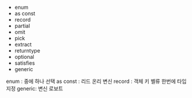 - enum
- as const
- record
- partial
- omit
- pick
- extract
- returntype
- optional
- satisfies
- generic

enum : 중에 하나 선택
as const : 리드 온리 변신
record : 객체 키 벨류 한번에 타입 지정
generic: 변신 로보트
